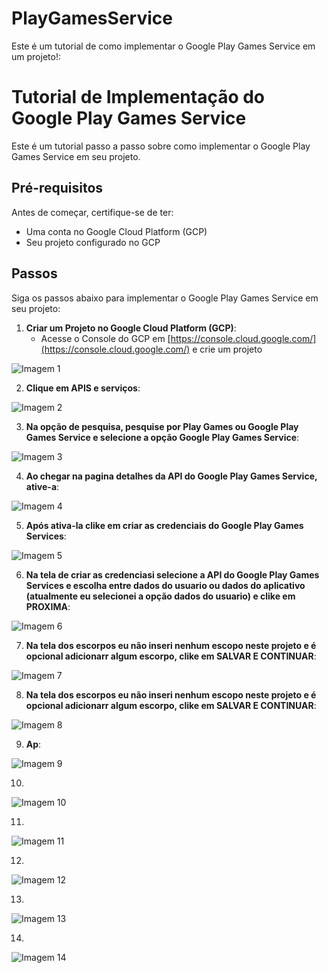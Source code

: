 # PlayGamesService

Este é um tutorial de como implementar o Google Play Games Service em um projeto!:
# Tutorial de Implementação do Google Play Games Service

Este é um tutorial passo a passo sobre como implementar o Google Play Games Service em seu projeto.

## Pré-requisitos

Antes de começar, certifique-se de ter:

- Uma conta no Google Cloud Platform (GCP)
- Seu projeto configurado no GCP

## Passos

Siga os passos abaixo para implementar o Google Play Games Service em seu projeto:

1. **Criar um Projeto no Google Cloud Platform (GCP)**:
   - Acesse o Console do GCP em [https://console.cloud.google.com/](https://console.cloud.google.com/) e crie um projeto

![Imagem 1](image/1.png)

2. **Clique em  APIS e serviços**:


![Imagem 2](image/2.png)


3. **Na opção de pesquisa, pesquise por Play Games ou Google Play Games Service e selecione a opção Google Play Games Service**:


![Imagem 3](image/3.png)


4. **Ao chegar na pagina detalhes da API do Google Play Games Service, ative-a**:


![Imagem 4](image/4.png)


5. **Após ativa-la clike em criar as credenciais do Google Play Games Services**:


![Imagem 5](image/5.png)


6. **Na tela de criar as credenciasi selecione a API do Google Play Games Services e escolha entre dados do usuario ou dados do aplicativo (atualmente eu selecionei a opção dados do usuario) e clike em PROXIMA**:


![Imagem 6](image/6.png)


7. **Na tela dos escorpos eu não inseri nenhum escopo neste projeto e é opcional adicionarr algum escorpo, clike em SALVAR E CONTINUAR**:
 

![Imagem 7](image/7.png)


8. **Na tela dos escorpos eu não inseri nenhum escopo neste projeto e é opcional adicionarr algum escorpo, clike em SALVAR E CONTINUAR**:


![Imagem 8](image/8.png)


9. **Ap**:


![Imagem 9](image/9.png)


10.


![Imagem 10](image/10.png)


11.


![Imagem 11](image/11.png)


12.


![Imagem 12](image/12.png)


13.


![Imagem 13](image/13.png)


14.


![Imagem 14](image/14.png)


